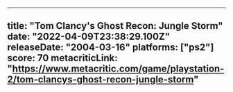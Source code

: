 
---
title: "Tom Clancy's Ghost Recon: Jungle Storm"
date: "2022-04-09T23:38:29.100Z"
releaseDate: "2004-03-16"
platforms: ["ps2"]
score: 70
metacriticLink: "https://www.metacritic.com/game/playstation-2/tom-clancys-ghost-recon-jungle-storm"
---

